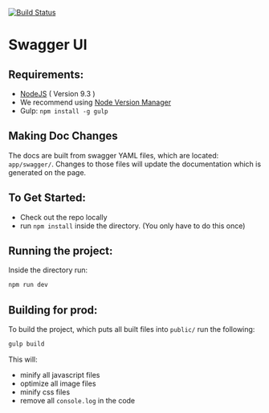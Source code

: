 [![Build Status](http://drone.polygon.io/api/badges/polygon-io/ui-swagger/status.svg)](http://drone.polygon.io/polygon-io/ui-swagger)

# Swagger UI

## Requirements:

- [NodeJS](https://nodejs.org/en/download/) ( Version 9.3 )
- We recommend using [Node Version Manager](https://github.com/creationix/nvm)
- Gulp: `npm install -g gulp`

## Making Doc Changes

The docs are built from swagger YAML files, which are located: `app/swagger/`. Changes to those files will update the documentation which is generated on the page.

## To Get Started:

- Check out the repo locally
- run `npm install` inside the directory. (You only have to do this once)

## Running the project:

Inside the directory run:

```bash
npm run dev
```

## Building for prod:

To build the project, which puts all built files into `public/` run the following:

```bash
gulp build
```

This will:

- minify all javascript files
- optimize all image files
- minify css files
- remove all `console.log` in the code
